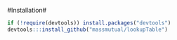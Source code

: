 #Installation#
``` r
if (!require(devtools)) install.packages("devtools")
devtools:::install_github("massmutual/lookupTable")
```

